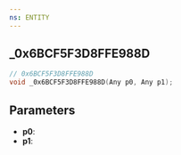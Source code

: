 ```yaml
---
ns: ENTITY
---
```

## _0x6BCF5F3D8FFE988D

```c
// 0x6BCF5F3D8FFE988D
void _0x6BCF5F3D8FFE988D(Any p0, Any p1);
```

## Parameters
* **p0**:
* **p1**:
